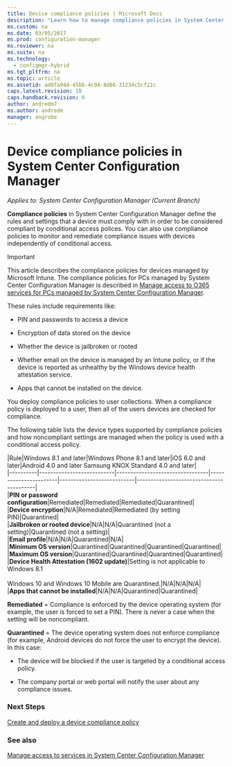 ```yaml
---
title: Device compliance policies | Microsoft Docs
description: "Learn how to manage compliance policies in System Center Configuration Manager to make devices compliant with conditional access polices."
ms.custom: na
ms.date: 03/05/2017
ms.prod: configuration-manager
ms.reviewer: na
ms.suite: na
ms.technology:
  - configmgr-hybrid
ms.tgt_pltfrm: na
ms.topic: article
ms.assetid: ad8fa94d-45bb-4c94-8d86-31234c5cf21c
caps.latest.revision: 18
caps.handback.revision: 0
author: andredm7
ms.author: andredm
manager: angrobe
---
```

# Device compliance policies in System Center Configuration Manager

*Applies to: System Center Configuration Manager (Current Branch)*

**Compliance policies** in System Center Configuration Manager define the rules and settings that a device must comply with in order to be considered compliant by conditional access polices. You can also use compliance policies to monitor and remediate compliance issues with devices independently of conditional access.  


> [!IMPORTANT]  
>  This article describes the compliance policies for devices managed by Microsoft Intune.    The compliance policies for PCs managed by System Center Configuration Manager is described in [Manage access to O365 services for PCs managed by System Center Configuration Manager](../../protect/deploy-use/manage-access-to-o365-services-for-pcs-managed-by-sccm.md).  

 These rules include requirements like:  

-   PIN and passwords to access a device

-   Encryption of data stored on the device

-   Whether the device is jailbroken or rooted  

-   Whether email on the device is managed by an Intune policy, or if the device is reported as unhealthy by the Windows device health attestation service.
-   Apps that cannot be installed on the device.


 You deploy compliance policies to user collections. When a compliance policy is deployed to a user, then all of the users devices are checked for compliance.  

 The following table lists the device types supported by compliance policies and how noncompliant settings are managed when the policy is used with a conditional access policy.  

|Rule|Windows 8.1 and later|Windows Phone 8.1 and later|iOS 6.0 and later|Android 4.0 and later Samsung KNOX Standard 4.0 and later|  
|----------|---------------------------|---------------------------------|-----------------------|---------------------------|-----------------------------------------|  
|**PIN or password configuration**|Remediated|Remediated|Remediated|Quarantined|  
|**Device encryption**|N/A|Remediated|Remediated (by setting PIN)|Quarantined|  
|**Jailbroken or rooted device**|N/A|N/A|Quarantined (not a setting)|Quarantined (not a setting)|  
|**Email profile**|N/A|N/A|Quarantined|N/A|  
|**Minimum OS version**|Quarantined|Quarantined|Quarantined|Quarantined|  
|**Maximum OS version**|Quarantined|Quarantined|Quarantined|Quarantined|  
|**Device Health Attestation (1602 update)**|Setting is not applicable to Windows 8.1<br /><br /> Windows 10 and Windows 10 Mobile are Quarantined.|N/A|N/A|N/A|  
|**Apps that cannot be installed**|N/A|N/A|Quarantined|Quarantined| 

 **Remediated** = Compliance is enforced by the device operating system (for example, the user is forced to set a PIN).  There is never a case when the setting will be noncompliant.  

 **Quarantined** = The device operating system does not enforce compliance (for example, Android devices do not force the user to encrypt the device).  In this case:  

-   The device will be blocked if the user is targeted by a conditional access policy.  

-   The company portal or web portal will notify the user about any compliance issues.  


### Next Steps  
[Create and deploy a device compliance policy](create-compliance-policy.md)
### See also  
 [Manage access to services in System Center Configuration Manager](../../protect/deploy-use/manage-access-to-services.md)
